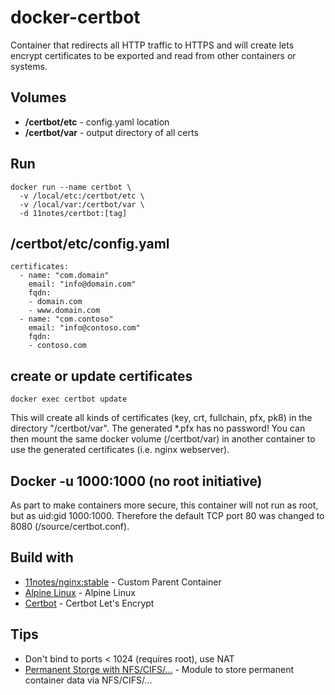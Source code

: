 # docker-certbot
Container that redirects all HTTP traffic to HTTPS and will create lets encrypt certificates to be exported and read from other containers or systems.

## Volumes
* **/certbot/etc** - config.yaml location
* **/certbot/var** - output directory of all certs

## Run
```shell
docker run --name certbot \
  -v /local/etc:/certbot/etc \
  -v /local/var:/certbot/var \
  -d 11notes/certbot:[tag]
```

## /certbot/etc/config.yaml
```shell
certificates:
  - name: "com.domain"
    email: "info@domain.com"
    fqdn:
    - domain.com
    - www.domain.com
  - name: "com.contoso"
    email: "info@contoso.com"
    fqdn:
    - contoso.com
```

## create or update certificates
```shell
docker exec certbot update
```

This will create all kinds of certificates (key, crt, fullchain, pfx, pk8) in the directory "/certbot/var". The generated *.pfx has no password! You can then mount the same docker volume (/certbot/var) in another container to use the generated certificates (i.e. nginx webserver).

## Docker -u 1000:1000 (no root initiative)
As part to make containers more secure, this container will not run as root, but as uid:gid 1000:1000. Therefore the default TCP port 80 was changed to 8080 (/source/certbot.conf).

## Build with
* [11notes/nginx:stable](https://github.com/11notes/docker-nginx) - Custom Parent Container
* [Alpine Linux](https://alpinelinux.org/) - Alpine Linux
* [Certbot](https://certbot.eff.org/) - Certbot Let's Encrypt

## Tips
* Don't bind to ports < 1024 (requires root), use NAT
* [Permanent Storge with NFS/CIFS/...](https://github.com/11notes/alpine-docker-netshare) - Module to store permanent container data via NFS/CIFS/...